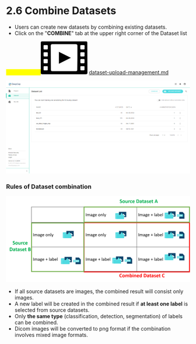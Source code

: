 # 2.6 Combine Datasets

* Users can create new datasets by combining existing datasets.
* Click on the "**COMBINE**" tab at the upper right corner of the Dataset list

<mark style="color:yellow;">Tutorial Video:</mark><img src="../../.gitbook/assets/video_icon_small.jpg" alt="" data-size="line"> [dataset-upload-management.md](../../tutorial-videos/dataset-upload-management.md "mention")

![Select "Combine" at the upper right corner to start combining datasets](../../.gitbook/assets/con-2-6-0.png)

### Rules of Dataset combination

![](../../.gitbook/assets/con-2-6-0-1.png)

* If all source datasets are images, the combined result will consist only images.
* A new label will be created in the combined result if **at least one label** is selected from source datasets.
* Only **the same type** (classification, detection, segmentation) of labels can be combined.
* Dicom images will be converted to png format if the combination involves mixed image formats.
